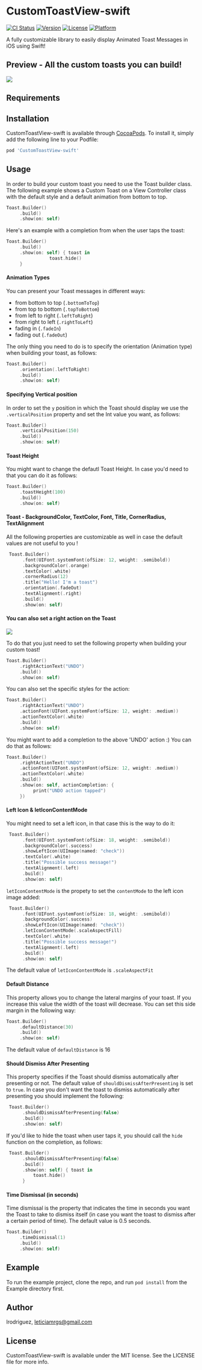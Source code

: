 # CustomToastView-swift

[![CI Status](https://img.shields.io/travis/lrodriguez@codigodelsur.com/CustomToastView-swift.svg?style=flat)](https://travis-ci.org/lrodriguez@codigodelsur.com/CustomToastView-swift)
[![Version](https://img.shields.io/cocoapods/v/CustomToastView-swift.svg?style=flat)](https://cocoapods.org/pods/CustomToastView-swift)
[![License](https://img.shields.io/cocoapods/l/CustomToastView-swift.svg?style=flat)](https://cocoapods.org/pods/CustomToastView-swift)
[![Platform](https://img.shields.io/cocoapods/p/CustomToastView-swift.svg?style=flat)](https://cocoapods.org/pods/CustomToastView-swift)

A fully customizable library to easily display Animated Toast Messages in iOS using Swift!

## Preview - All the custom toasts you can build!

![](libraryUsage.gif)

## Requirements

## Installation

CustomToastView-swift is available through [CocoaPods](https://cocoapods.org). To install
it, simply add the following line to your Podfile:

```ruby
pod 'CustomToastView-swift'
```

## Usage

In order to build your custom toast you need to use the Toast builder class. 
The following example shows a Custom Toast on a View Controller class with the default style and a default animation from bottom to top.

```swift
Toast.Builder()
     .build()
     .show(on: self)
```

Here's an example with a completion from when the user taps the toast:

```swift
Toast.Builder()
     .build()
     .show(on: self) { toast in
                toast.hide()
     }
```

#### Animation Types
You can present your Toast messages in different ways:
 - from bottom to top (`.bottomToTop`)
 - from top to bottom (`.topToBottom`)
 - from left to right (`.leftToRight`)
 - from right to left (`.rightToLeft`)
 - fading in (`.fadeIn`)
 - fading out (`.fadeOut`)
    
The only thing you need to do is to specify the orientation (Animation type) when building your toast, as follows:

```swift
Toast.Builder()
     .orientation(.leftToRight)
     .build()
     .show(on: self)
```

#### Specifying Vertical position 

In order to set the `y` position in which the Toast should display we use the `.verticalPosition` property and set the Int value you want, as follows:

```swift
Toast.Builder()
     .verticalPosition(150)
     .build()
     .show(on: self)
```

#### Toast Height 

You might want to change the defautl Toast Height. In case you'd need to that you can do it as follows:
```swift
Toast.Builder()
     .toastHeight(100)
     .build()
     .show(on: self)
```

#### Toast - BackgroundColor, TextColor, Font, Title, CornerRadius, TextAlignment

All the following properties are customizable as well in case the default values are not useful to you !

```swift
 Toast.Builder()
      .font(UIFont.systemFont(ofSize: 12, weight: .semibold))
      .backgroundColor(.orange)
      .textColor(.white)
      .cornerRadius(12)
      .title("Hello! I'm a toast")
      .orientation(.fadeOut)
      .textAlignment(.right)
      .build()
      .show(on: self)
```

#### You can also set a right action on the Toast

![](rightActionExample.png)

To do that you just need to set the following property when building your custom toast!

```swift
Toast.Builder()
     .rightActionText("UNDO")
     .build()
     .show(on: self)
```

You can also set the specific styles for the action:

```swift
Toast.Builder()
     .rightActionText("UNDO")
     .actionFont(UIFont.systemFont(ofSize: 12, weight: .medium))
     .actionTextColor(.white)
     .build()
     .show(on: self)
```

You might want to add a completion to the above 'UNDO' action :) You can do that as follows:

```swift
Toast.Builder()
     .rightActionText("UNDO")
     .actionFont(UIFont.systemFont(ofSize: 12, weight: .medium))
     .actionTextColor(.white)
     .build()
     .show(on: self, actionCompletion: {
          print("UNDO action tapped")
     })
```

#### Left Icon & letIconContentMode

You might need to set a left icon, in that case this is the way to do it:

```swift
 Toast.Builder()
      .font(UIFont.systemFont(ofSize: 18, weight: .semibold))
      .backgroundColor(.success)
      .showLeftIcon(UIImage(named: "check"))
      .textColor(.white)
      .title("Possible success message!")
      .textAlignment(.left)
      .build()
      .show(on: self)
```

`letIconContentMode` is the propety to set the `contentMode` to the left icon image added:

```swift
 Toast.Builder()
      .font(UIFont.systemFont(ofSize: 18, weight: .semibold))
      .backgroundColor(.success)
      .showLeftIcon(UIImage(named: "check"))
      .letIconContentMode(.scaleAspectFill)
      .textColor(.white)
      .title("Possible success message!")
      .textAlignment(.left)
      .build()
      .show(on: self)
```

The default value of `letIconContentMode` is `.scaleAspectFit`

#### Default Distance

This property allows you to change the lateral margins of your toast. If you increase this value the width of the toast will decrease. You can set this side margin in the following way:

```swift
Toast.Builder()
     .defaultDistance(30)
     .build()
     .show(on: self)
```

The default value of `defaultDistance` is 16

#### Should Dismiss After Presenting

This property specifies if the Toast should dismiss automatically after presenting or not. 
The default value of `shouldDismissAfterPresenting` is set to `true`.
In case you don't want the toast to dismiss automatically after presenting you should implement the following:

```swift
 Toast.Builder()
      .shouldDismissAfterPresenting(false)
      .build()
      .show(on: self)
```

If you'd like to hide the toast when user taps it, you should call the `hide` function on the completion, as follows:

```swift
 Toast.Builder()
      .shouldDismissAfterPresenting(false)
      .build()
      .show(on: self) { toast in
          toast.hide()
      }
```

#### Time Dismissal (in seconds)

Time dismissal is the property that indicates the time in seconds you want the Toast to take to dismiss itself (in case you want the toast to dismiss after a certain period of time). The default value is 0.5 seconds.

```swift
Toast.Builder()
     .timeDismissal(1)
     .build()
     .show(on: self)
```

## Example

To run the example project, clone the repo, and run `pod install` from the Example directory first.

## Author

lrodriguez, leticiamrgs@gmail.com

## License

CustomToastView-swift is available under the MIT license. See the LICENSE file for more info.
